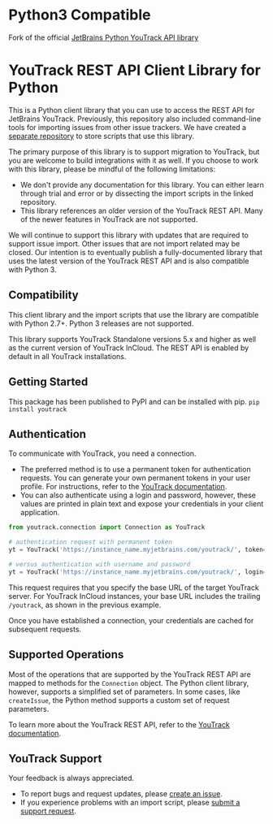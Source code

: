 # Python3 Compatible

Fork of the official [JetBrains Python YouTrack API library](https://github.com/JetBrains/youtrack-rest-python-library)

# YouTrack REST API Client Library for Python
This is a Python client library that you can use to access the REST API for JetBrains YouTrack. Previously, this repository also included command-line tools for importing issues from other issue trackers. We have created a [separate repository](https://github.com/JetBrains/youtrack-python-scripts) to store scripts that use this library.

The primary purpose of this library is to support migration to YouTrack, but you are welcome to build integrations with it as well. If you choose to work with this library, please be mindful of the following limitations:
- We don't provide any documentation for this library. You can either learn through trial and error or by dissecting the import scripts in the linked repository. 
- This library references an older version of the YouTrack REST API. Many of the newer features in YouTrack are not supported.

We will continue to support this library with updates that are required to support issue import. Other issues that are not import related may be closed.
Our intention is to eventually publish a fully-documented library that uses the latest version of the YouTrack REST API and is also compatible with Python 3.

## Compatibility
This client library and the import scripts that use the library are compatible with Python 2.7+. Python 3 releases are not supported.

This library supports YouTrack Standalone versions 5.x and higher as well as the current version of YouTrack InCloud. The REST API is enabled by default in all YouTrack installations.

## Getting Started
This package has been published to PyPI and can be installed with pip.
`pip install youtrack`

## Authentication
To communicate with YouTrack, you need a connection. 
- The preferred method is to use a permanent token for authentication requests. You can generate your own permanent tokens in your user profile. For instructions, refer to the [YouTrack documentation](https://www.jetbrains.com/help/youtrack/standalone/Manage-Permanent-Token.html#obtain-permanent-token).
- You can also authenticate using a login and password, however, these values are printed in plain text and expose your credentials in your client application.
```python
from youtrack.connection import Connection as YouTrack

# authentication request with permanent token
yt = YouTrack('https://instance_name.myjetbrains.com/youtrack/', token='perm:abcdefghijklmn')

# versus authentication with username and password
yt = YouTrack('https://instance_name.myjetbrains.com/youtrack/', login='username', password='password')
```
This request requires that you specify the base URL of the target YouTrack server. For YouTrack InCloud instances, your base URL includes the trailing `/youtrack`, as shown in the previous example.

Once you have established a connection, your credentials are cached for subsequent requests.

## Supported Operations
Most of the operations that are supported by the YouTrack REST API are mapped to methods for the `Connection` object. The Python client library, however, supports a simplified set of parameters. In some cases, like `createIssue`, the Python method supports a custom set of request parameters.

To learn more about the YouTrack REST API, refer to the [YouTrack documentation](https://www.jetbrains.com/help/youtrack/standalone/rest-api-reference.html).

## YouTrack Support
Your feedback is always appreciated.
- To report bugs and request updates, please [create an issue](http://youtrack.jetbrains.com/issues/JT#newissue=yes).
- If you experience problems with an import script, please [submit a support request](https://youtrack-support.jetbrains.com/hc/en-us).
